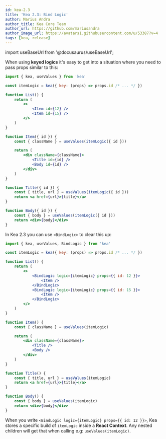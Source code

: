 ```yaml
---
id: kea-2.3
title: 'Kea 2.3: Bind Logic'
author: Marius Andra
author_title: Kea Core Team
author_url: https://github.com/mariusandra
author_image_url: https://avatars1.githubusercontent.com/u/53387?v=4
tags: [kea, release]
---
```


import useBaseUrl from '@docusaurus/useBaseUrl';

When using <strong>keyed logics</strong> it's easy to get into a situation where you need to pass props similar to this:

```jsx
import { kea, useValues } from 'kea'

const itemLogic = kea({ key: (props) => props.id /* ... */ })

function List() {
    return (
        <>
            <Item id={12} />
            <Item id={15} />
        </>
    )
}

function Item({ id }) {
    const { className } = useValues(itemLogic({ id }))

    return (
        <div className={className}>
            <Title id={id} />
            <Body id={id} />
        </div>
    )
}

function Title({ id }) {
    const { title, url } = useValues(itemLogic({ id }))
    return <a href={url}>{title}</a>
}

function Body({ id }) {
    const { body } = useValues(itemLogic({ id }))
    return <div>{body}</div>
}
```

In Kea 2.3 you can use `<BindLogic>` to clear this up:

```jsx
import { kea, useValues, BindLogic } from 'kea'

const itemLogic = kea({ key: (props) => props.id /* ... */ })

function List() {
    return (
        <>
            <BindLogic logic={itemLogic} props={{ id: 12 }}>
                <Item />
            </BindLogic>
            <BindLogic logic={itemLogic} props={{ id: 15 }}>
                <Item />
            </BindLogic>
        </>
    )
}

function Item() {
    const { className } = useValues(itemLogic)

    return (
        <div className={className}>
            <Title />
            <Body />
        </div>
    )
}

function Title() {
    const { title, url } = useValues(itemLogic)
    return <a href={url}>{title}</a>
}

function Body() {
    const { body } = useValues(itemLogic)
    return <div>{body}</div>
}
```

When you write `<BindLogic logic={itemLogic} props={{ id: 12 }}>`, Kea stores a specific build of 
`itemLogic` inside a **React Context**. Any nested children will get that when calling e.g: `useValues(itemLogic)`.
